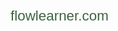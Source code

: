 <html lang="en">
<head>
    <meta charset="UTF-8">
    <meta name="viewport" content="width=device-width, initial-scale=1.0">
    <title>Flowlearner</title>
    <a href="https://flowlearner.com" class="website-link" target="_blank">flowlearner.com</a>
    <style>
        body {
            margin: 0;
            font-family: 'Arial', sans-serif;
            background-size: cover; url('![https://raw.githubusercontent.com/flowlearnerapp/flowlearnerapp.github.io/refs/heads/main/Flowlearnerapp%20background.jpg')
            color: white;
            text-align: center;
            display: flex;
            justify-content: flex-start; 
            align-items: flex-start; 
            flex-direction: column;
            padding: 20px;
            box-sizing: border-box;
            height: auto; 
            min-height: 100vh; 
            overflow-x: hidden; 
        }

        .content {
            flex-grow: 1; 
            width: 100%;
            max-width: 700px;
            box-sizing: border-box;
        }

        .box {
            background: rgba(0, 0, 0, 0.5); 
            border-radius: 15px;
            padding: 30px;
            margin: 20px 0;
            width: 100%;
            box-sizing: border-box;
        }

        h1 {
            font-size: 2.5rem;
            margin-bottom: 20px;
            color: white; 
        }

        .launch-text {
            font-size: 1.4rem;
            margin-bottom: 20px;
            font-family: 'Verdana', sans-serif; 
            line-height: 1.6; 
        }

        .social-links {
            display: flex;
            justify-content: center;
            flex-wrap: wrap; 
            gap: 15px; /
        }

        .social-links a {
            color: white;
            text-decoration: none;
            font-size: 1.2rem;
            padding: 10px;
            border-radius: 30px;
            background-color: rgba(255, 255, 255, 0.2);
            transition: background-color 0.3s ease;
        }

        .social-links a:hover {
            background-color: rgba(255, 255, 255, 0.4);
        }

        .footer {
            width: 100%;
            text-align: center;
            font-size: 1rem;
            color: rgba(255, 255, 255, 0.7);
            padding: 10px 0;
        }

        .website-link {
            font-size: 1.4rem;
            margin-top: 20px;
            color: #3E6240;
            text-decoration: none;
        }

        .website-link:hover {
            text-decoration: underline;
        }

        @media (max-width: 600px) {
            .box {
                width: 90%;
                padding: 20px;
            }
            h1 {
                font-size: 2rem;
            }
            .launch-text {
                font-size: 1.2rem;
            }
            .social-links a {
                font-size: 1rem;
                padding: 8px;
            }
        }
    </style>
</head>
<body>
    <div class="content">
        <div class="box">
            <h1>Welcome to flowlearner!</h1>
            <p class="launch-text">We're building an innovative learning app designed to enhance your educational experience. While we’re still in the development phase, our goal is to create a platform that makes learning engaging, accessible, and effective.</p>
        </div>
        
        <div class="box">
            <h2>⬇️ Get the app</h2>
            <p>Download options coming to the App Store and Google Play soon</p>
        </div>

        <div class="box">
            <h2>📱 Follow Us</h2>
            <p>Stay connected and be the first to know when we launch! Follow us on social media for updates, tips, and insights:</p>
            <div class="social-links">
<a href="https://www.instagram.com/flowlearnerapp/profilecard/?igsh=ZTZuZGxmeDh4NHk5" target="_blank">Instagram</a>
<a href="https://www.tiktok.com/@flowlearnerapp?_t=8rYAgm2WqqO&_r=1" target="_blank">TikTok</a>
<a href="https://youtube.com/@flowlearnerapp?si=Twh5d4r_0XDF2ahq" target="_blank">YouTube</a>
<a href="https://www.reddit.com/u/Flowlearnerapp/s/vkHmCzbioT" target="_blank">Reddit</a>
<a href="https://mastodon.social/@flowlearnerapp" target="_blank">Mastodon</a>
<a href="https://bsky.app/profile/flowlearnerapp.bsky.social" target="_blank">Bluesky</a>
<a href="https://www.clubhouse.com/@flowlearnerapp?utm_medium=ch_profile&utm_campaign=7YqXPZWcFT5oLos-ZzaV-g-1517986&chs=2d3SQbbE0R%3AUhvTZ6JFOty0GCIrefX5RExO2QyWONEFKy5Q82a99BM" target="_blank">Clubhouse</a>
<a href="https://m.twitch.tv/flowlearner/home?tt_content=channel&tt_medium=mobile_web_share" target="_blank">Twitch</a>
<a href="https://www.quora.com/profile/FlowLearner?ch=10&oid=2851138589&share=f626adf8&srid=3AGvwK&target_type=user" target="_blank">Quora</a>
<a href="https://pin.it/21RAjRLOs" target="_blank">Pinterest</a>
<a href="https://x.com/flowlearnerapp?s=09" target="_blank">X (formerly Twitter)</a>
<a href="https://www.threads.net/@flowlearnerapp" target="_blank">Threads</a>
<a href="https://discord.gg/FeZsY43V" target="_blank">Discord</a>
<a href="https://medium.com/@flowlearnerapp" target="_blank">Medium</a>
            </div>
        </div>
    </div>
    <div class="footer">
        <p>© 2024 Flowlearner, All rights reserved.</p>
    </div>
</body>
</html>
